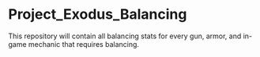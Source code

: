# Project_Exodus_Balancing

This repository will contain all balancing stats for every gun, armor, and in-game mechanic that requires balancing.
